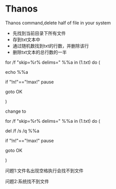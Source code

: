 # Thanos
Thanos command,delete half of file in your system

- 先找到当前目录下所有文件
- 存到txt文本中
- 通过随机数找到txt的行数，并删除该行
- 删除txt文本的总行数的一半

for /f "skip=%r% delims=" %%a in (1.txt) do (

echo %%a

if "!n!"=="!max!" pause

goto OK

)

change to

for /f "skip=%r% delims=" %%a in (1.txt) do (

del /f /s /q %%a

if "!n!"=="!max!" pause

goto OK

)

问题1:文件名出现空格执行会找不到文件

问题2:系统找不到文件
